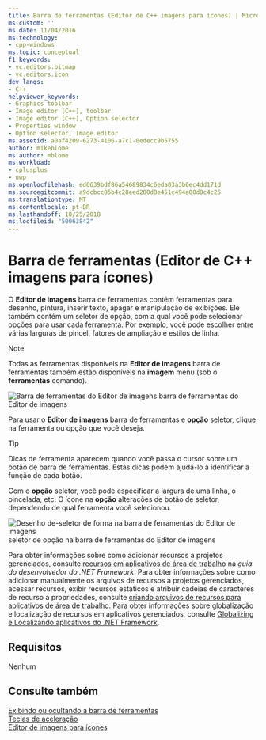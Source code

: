 ```yaml
---
title: Barra de ferramentas (Editor de C++ imagens para ícones) | Microsoft Docs
ms.custom: ''
ms.date: 11/04/2016
ms.technology:
- cpp-windows
ms.topic: conceptual
f1_keywords:
- vc.editors.bitmap
- vc.editors.icon
dev_langs:
- C++
helpviewer_keywords:
- Graphics toolbar
- Image editor [C++], toolbar
- Image editor [C++], Option selector
- Properties window
- Option selector, Image editor
ms.assetid: a0af4209-6273-4106-a7c1-0edecc9b5755
author: mikeblome
ms.author: mblome
ms.workload:
- cplusplus
- uwp
ms.openlocfilehash: ed6639bdf86a54689834c6eda03a3b6ec4dd171d
ms.sourcegitcommit: a9dcbcc85b4c28eed280d8e451c494a00d8c4c25
ms.translationtype: MT
ms.contentlocale: pt-BR
ms.lasthandoff: 10/25/2018
ms.locfileid: "50063842"
---
```

# <a name="toolbar-c-image-editor-for-icons"></a>Barra de ferramentas (Editor de C++ imagens para ícones)

O **Editor de imagens** barra de ferramentas contém ferramentas para desenho, pintura, inserir texto, apagar e manipulação de exibições. Ele também contém um seletor de opção, com a qual você pode selecionar opções para usar cada ferramenta. Por exemplo, você pode escolher entre várias larguras de pincel, fatores de ampliação e estilos de linha.

> [!NOTE]
> Todas as ferramentas disponíveis na **Editor de imagens** barra de ferramentas também estão disponíveis na **imagem** menu (sob o **ferramentas** comando).

![Barra de ferramentas do Editor de imagens](../mfc/media/vcimageeditortoolbar.gif "vcImageEditorToolbar") barra de ferramentas do Editor de imagens

Para usar o **Editor de imagens** barra de ferramentas e **opção** seletor, clique na ferramenta ou opção que você deseja.

> [!TIP]
> Dicas de ferramenta aparecem quando você passa o cursor sobre um botão de barra de ferramentas. Estas dicas podem ajudá-lo a identificar a função de cada botão.

Com o **opção** seletor, você pode especificar a largura de uma linha, o pincelada, etc. O ícone na **opção** alterações de botão de seletor, dependendo de qual ferramenta você selecionou.

![Desenho de&#45;seletor de forma na barra de ferramentas do Editor de imagens](../mfc/media/vcimageeditortoolbaroptionselector.gif "vcImageEditorToolbarOptionSelector") seletor de opção na barra de ferramentas do Editor de imagens

Para obter informações sobre como adicionar recursos a projetos gerenciados, consulte [recursos em aplicativos de área de trabalho](/dotnet/framework/resources/index) na *guia do desenvolvedor do .NET Framework*. Para obter informações sobre como adicionar manualmente os arquivos de recursos a projetos gerenciados, acessar recursos, exibir recursos estáticos e atribuir cadeias de caracteres de recurso a propriedades, consulte [criando arquivos de recursos para aplicativos de área de trabalho](/dotnet/framework/resources/creating-resource-files-for-desktop-apps). Para obter informações sobre globalização e localização de recursos em aplicativos gerenciados, consulte [Globalizing e Localizando aplicativos do .NET Framework](/dotnet/standard/globalization-localization/index).

## <a name="requirements"></a>Requisitos

Nenhum

## <a name="see-also"></a>Consulte também

[Exibindo ou ocultando a barra de ferramentas](displaying-or-hiding-the-toolbar-image-editor-for-icons.md)<br/>
[Teclas de aceleração](../windows/accelerator-keys-image-editor-for-icons.md)<br/>
[Editor de imagens para ícones](../windows/image-editor-for-icons.md)